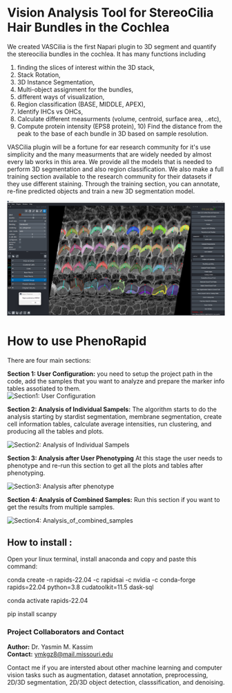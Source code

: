 # Vision Analysis Tool for StereoCilia Hair Bundles in the Cochlea
 
 We created VASCilia is the first Napari plugin to 3D segment and quantify the stereocilia bundles in the cochlea. It has many functions including 
1) finding the slices of interest within the 3D stack, 
2) Stack Rotation, 
3) 3D Instance Segmentation, 
4) Multi-object assignment for the bundles, 
5) different ways of visualization, 
6) Region classification (BASE, MIDDLE, APEX), 
7) Identify IHCs vs OHCs, 
8) Calculate different measurments (volume, centroid, surface area, ..etc), 
9) Compute protein intensity (EPS8 protein), 10) Find the distance from the peak to the base of each bundle in 3D based on sample resolution.

VASCilia plugin will be a fortune for ear research community for it's use simplicity and the many measurments that are widely needed by almost every lab works in this area.
We provide all the models that is needed to perform 3D segmentation and also region classification.
We also make a full training section available to the research community for their datasets if they use different staining. Through the training section, you can annotate, re-fine predicted objects and train a new 3D segmentation model.

![Pipeline Diagram](images/VASCilia.png)


# How to use PhenoRapid

There are four main sections:

**Section 1: User Configuration:** you need to setup the project path in the code, add the samples that you want to analyze and prepare the marker info tables assotiated to them.   
![Section1: User Configuration](images/User_config.png)

**Section 2: Analysis of Individual Sampels:** The algorithm starts to do the analysis starting by stardist segmentation, membrane segmentation, create cell information tables, calculate average intensities, run clustering, and producing all the tables and plots.

![Section2: Analysis of Individual Sampels](images/Analysis_of_Individual_Sampels.png)

**Section 3: Analysis after User Phenotyping** At this stage the user needs to phenotype and re-run this section to get all the plots and tables after phenotyping.

![Section3: Analysis after phenotype](images/Analysis_after_phenotype.png)

**Section 4: Analysis of Combined Samples:** Run this section if you want to get the results from multiple samples. 

![Section4: Analysis_of_combined_samples](images/Analysis_of_combined_samples.png)


## How to install :  

Open your linux terminal, install anaconda and copy and paste this command:

conda create -n rapids-22.04 -c rapidsai -c nvidia -c conda-forge \
    rapids=22.04 python=3.8 cudatoolkit=11.5 dask-sql

conda activate rapids-22.04

pip install scanpy

### Project Collaborators and Contact

**Author:** Dr. Yasmin M. Kassim    
**Contact:** ymkgz8@mail.missouri.edu

Contact me if you are intersted about other machine learning and computer vision tasks such as augmentation, dataset annotation, preprocessing, 2D/3D segmentation, 2D/3D object detection, classsification, and denoising.
